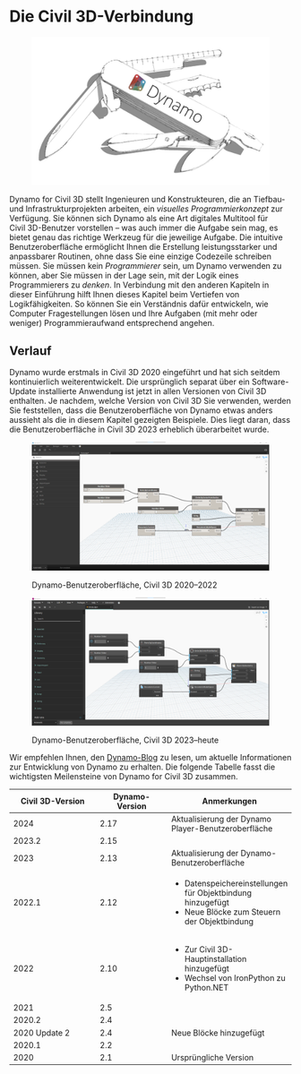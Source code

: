 # Die Civil 3D-Verbindung

<figure><img src="../.gitbook/assets/DynamoSwissKnife-WhiteBackground_edit (2).jpg" alt="" width="563"><figcaption></figcaption></figure>

Dynamo for Civil 3D stellt Ingenieuren und Konstrukteuren, die an Tiefbau- und Infrastrukturprojekten arbeiten, ein _visuelles Programmierkonzept_ zur Verfügung. Sie können sich Dynamo als eine Art digitales Multitool für Civil 3D-Benutzer vorstellen – was auch immer die Aufgabe sein mag, es bietet genau das richtige Werkzeug für die jeweilige Aufgabe. Die intuitive Benutzeroberfläche ermöglicht Ihnen die Erstellung leistungsstarker und anpassbarer Routinen, ohne dass Sie eine einzige Codezeile schreiben müssen. Sie müssen kein _Programmierer_ sein, um Dynamo verwenden zu können, aber Sie müssen in der Lage sein, mit der Logik eines Programmierers zu _denken_. In Verbindung mit den anderen Kapiteln in dieser Einführung hilft Ihnen dieses Kapitel beim Vertiefen von Logikfähigkeiten. So können Sie ein Verständnis dafür entwickeln, wie Computer Fragestellungen lösen und Ihre Aufgaben (mit mehr oder weniger) Programmieraufwand entsprechend angehen.

## Verlauf

Dynamo wurde erstmals in Civil 3D 2020 eingeführt und hat sich seitdem kontinuierlich weiterentwickelt. Die ursprünglich separat über ein Software-Update installierte Anwendung ist jetzt in allen Versionen von Civil 3D enthalten. Je nachdem, welche Version von Civil 3D Sie verwenden, werden Sie feststellen, dass die Benutzeroberfläche von Dynamo etwas anders aussieht als die in diesem Kapitel gezeigten Beispiele. Dies liegt daran, dass die Benutzeroberfläche in Civil 3D 2023 erheblich überarbeitet wurde.

<figure><img src="../.gitbook/assets/c3d-ui-old.png" alt=""><figcaption><p>Dynamo-Benutzeroberfläche, Civil 3D 2020–2022</p></figcaption></figure>

<figure><img src="../.gitbook/assets/c3d-ui-new.png" alt=""><figcaption><p>Dynamo-Benutzeroberfläche, Civil 3D 2023–heute</p></figcaption></figure>

Wir empfehlen Ihnen, den [Dynamo-Blog](https://dynamobim.org/blog/) zu lesen, um aktuelle Informationen zur Entwicklung von Dynamo zu erhalten. Die folgende Tabelle fasst die wichtigsten Meilensteine von Dynamo for Civil 3D zusammen. 

<table data-full-width="false"><thead><tr><th width="180">Civil 3D-Version</th><th width="161">Dynamo-Version</th><th>Anmerkungen</th></tr></thead><tbody><tr><td>2024</td><td>2.17</td><td>Aktualisierung der Dynamo Player-Benutzeroberfläche</td></tr><tr><td>2023.2</td><td>2.15</td><td></td></tr><tr><td>2023</td><td>2.13</td><td>Aktualisierung der Dynamo-Benutzeroberfläche</td></tr><tr><td>2022.1</td><td>2.12</td><td><ul><li>Datenspeichereinstellungen für Objektbindung hinzugefügt</li><li>Neue Blöcke zum Steuern der Objektbindung</li></ul></td></tr><tr><td>2022</td><td>2.10</td><td><ul><li>Zur Civil 3D-Hauptinstallation hinzugefügt</li><li>Wechsel von IronPython zu Python.NET</li></ul></td></tr><tr><td>2021</td><td>2.5</td><td></td></tr><tr><td>2020.2</td><td>2.4</td><td></td></tr><tr><td>2020 Update 2</td><td>2.4</td><td>Neue Blöcke hinzugefügt</td></tr><tr><td>2020.1</td><td>2.2</td><td></td></tr><tr><td>2020</td><td>2.1</td><td>Ursprüngliche Version</td></tr></tbody></table>
